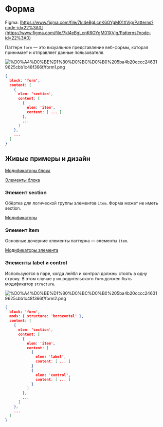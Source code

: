 # Форма

Figma: [https://www.figma.com/file/7kl4eBgLcnK6OYgM01XVig/Patterns?node-id=22%3A0](https://www.figma.com/file/7kl4eBgLcnK6OYgM01XVig/Patterns?node-id=22%3A0)

Паттерн `form` — это визуальное представление веб-формы, которая принимает и отправляет данные пользователя.

![%D0%A4%D0%BE%D1%80%D0%BC%D0%B0%205ba4b20cccc246319625cbb1c48f366f/form1.png](%D0%A4%D0%BE%D1%80%D0%BC%D0%B0%205ba4b20cccc246319625cbb1c48f366f/form1.png)

```json
{
  block: 'form',
  content: [
    {
      elem: 'section',
      content: [
        {
          elem: 'item',
          content: [ ... ]
        },
        ...
      ]
    },
    ...
  ]
}
```

## Живые примеры и дизайн

[Модификаторы блока](%D0%A4%D0%BE%D1%80%D0%BC%D0%B0%205ba4b20cccc246319625cbb1c48f366f/%D0%9C%D0%BE%D0%B4%D0%B8%D1%84%D0%B8%D0%BA%D0%B0%D1%82%D0%BE%D1%80%D1%8B%20%D0%B1%D0%BB%D0%BE%D0%BA%D0%B0%204a1a9d3fcab146c3b15947226ea1b451.csv)

[Элементы блока](%D0%A4%D0%BE%D1%80%D0%BC%D0%B0%205ba4b20cccc246319625cbb1c48f366f/%D0%AD%D0%BB%D0%B5%D0%BC%D0%B5%D0%BD%D1%82%D1%8B%20%D0%B1%D0%BB%D0%BE%D0%BA%D0%B0%20d30bf9f45b6047748af2686bde81649e.csv)

### Элемент section

Обёртка для логической группы элементов `item`. Форма может не иметь section.

[Модификаторы](%D0%A4%D0%BE%D1%80%D0%BC%D0%B0%205ba4b20cccc246319625cbb1c48f366f/%D0%9C%D0%BE%D0%B4%D0%B8%D1%84%D0%B8%D0%BA%D0%B0%D1%82%D0%BE%D1%80%D1%8B%20039eb00070114290ab6dab3cc8dc4f7c.csv)

### Элемент item

Основные дочерние элементы паттерна — элементы `item`.

[Модификаторы элемента](%D0%A4%D0%BE%D1%80%D0%BC%D0%B0%205ba4b20cccc246319625cbb1c48f366f/%D0%9C%D0%BE%D0%B4%D0%B8%D1%84%D0%B8%D0%BA%D0%B0%D1%82%D0%BE%D1%80%D1%8B%20%D1%8D%D0%BB%D0%B5%D0%BC%D0%B5%D0%BD%D1%82%D0%B0%204bab9d0ad6454399887ab66fe5b102bd.csv)

### Элементы label и control

Используются в паре, когда лейбл и контрол должны стоять в одну строку. В этом случае у их родительского `form` должен быть модификатор `structure`.

![%D0%A4%D0%BE%D1%80%D0%BC%D0%B0%205ba4b20cccc246319625cbb1c48f366f/form2.png](%D0%A4%D0%BE%D1%80%D0%BC%D0%B0%205ba4b20cccc246319625cbb1c48f366f/form2.png)

```json
{
  block: 'form',
  mods: { structure: 'horozontal' },
  content: [
    {
      elem: 'section',
      content: [
        {
          elem: 'item',
          content: [ 
            {
              elem: 'label',
              content: [ ... ]
            }
            {
              elem: 'control',
              content: [ ... ]
            }
          ]
        },
        ...
      ]
    },
    ...
  ]
}
```